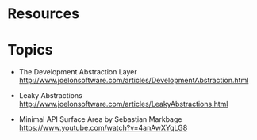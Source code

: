 # Resources

# Topics

- The Development Abstraction Layer  
http://www.joelonsoftware.com/articles/DevelopmentAbstraction.html

- Leaky Abstractions  
http://www.joelonsoftware.com/articles/LeakyAbstractions.html

- Minimal API Surface Area by Sebastian Markbage  
https://www.youtube.com/watch?v=4anAwXYqLG8
